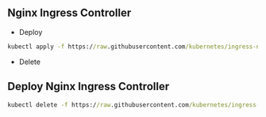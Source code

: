 ## Nginx Ingress Controller

- Deploy
```cmd
kubectl apply -f https://raw.githubusercontent.com/kubernetes/ingress-nginx/controller-v1.12.0/deploy/static/provider/cloud/deploy.yaml
```

- Delete
## Deploy Nginx Ingress Controller
```cmd
kubectl delete -f https://raw.githubusercontent.com/kubernetes/ingress-nginx/controller-v1.12.0/deploy/static/provider/cloud/deploy.yaml
```
